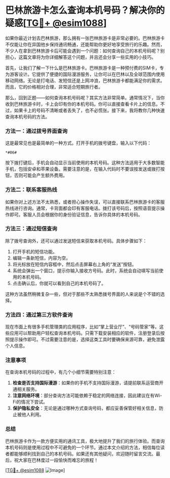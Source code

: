 # 巴林旅游卡怎么查询本机号码？解决你的疑惑[[TG💪+ @esim1088](https://t.me/s/esim1088)]

如果你最近计划去巴林旅游，那么拥有一张巴林旅游卡是非常必要的。巴林旅游卡不仅能让你在异国他乡保持通讯畅通，还能帮助你更好地享受旅行的乐趣。然而，不少人在拿到巴林旅游卡后可能会遇到一个问题：如何查询自己的本机号码呢？别担心，这篇文章将为你详细解答这个问题，并且还会分享一些实用的小技巧。

首先，让我们了解一下什么是巴林旅游卡。巴林旅游卡是一种预付费的SIM卡，专为游客设计。它提供了便捷的国际漫游服务，让你可以在巴林以及全球范围内使用移动网络。无论是打电话、发短信还是上网冲浪，巴林旅游卡都能满足你的需求。而且，它的价格相对合理，非常适合短期旅行者。

那么，回到正题——如何查询本机号码呢？其实方法非常简单。通常情况下，当你收到巴林旅游卡时，卡上会印有你的本机号码。你可以直接查看卡片上的信息。不过，如果卡上的号码不清晰或者丢失了，也不必慌张。接下来，我将教你几种快速查询本机号码的方法。

### 方法一：通过拨号界面查询

这是最常见也是最简单的一种方式。打开手机的拨号键盘，输入以下代码：

```
*#06#
```

按下拨打键后，手机会自动显示当前使用的本机号码。这种方法适用于大多数智能手机，包括安卓和苹果设备。需要注意的是，在输入代码时不要误按发送或拨打按钮，否则可能会产生额外费用。

### 方法二：联系客服热线

如果你对上述方法不太熟悉，或者担心操作失误，可以直接联系巴林旅游卡的客服热线进行咨询。通常，卡背面都会印有客服电话。拨打该号码后，按照语音提示操作即可。客服人员会根据你的身份验证信息，告诉你具体的本机号码。

### 方法三：通过短信查询

除了拨号查询外，还可以通过发送短信来获取本机号码。具体步骤如下：

1. 打开手机的短信功能。
2. 编辑一条新短信，内容为空。
3. 将光标放在短信内容框中，然后点击屏幕右上角的“发送”按钮。
4. 系统会弹出一个窗口，提示你输入接收方号码。此时，系统会自动填写当前使用的本机号码。
5. 点击确认后，你就可以看到自己的本机号码了。

这种方法虽然稍微复杂一些，但对于那些不太熟悉拨号界面的人来说是个不错的选择。

### 方法四：通过第三方软件查询

现在市面上有很多手机管理类的应用程序，比如“掌上营业厅”、“号码管家”等。这些应用可以帮助用户轻松查询本机号码。只需下载安装相应的软件，注册登录后按照提示操作即可。不过需要注意的是，选择这类工具时要确保来源可靠，避免泄露个人信息。

### 注意事项

在查询本机号码的过程中，有几个小细节需要特别注意：

1. **检查是否支持国际漫游**：如果你的手机不支持国际漫游，请提前联系运营商开通相关服务。
2. **注意网络环境**：部分查询方法可能依赖于稳定的网络连接，因此建议在有Wi-Fi的情况下尝试。
3. **保护隐私安全**：无论是通过哪种方式查询号码，都应妥善保管好相关信息，防止被他人利用。

### 总结

巴林旅游卡作为一款方便实用的通讯工具，极大地提升了我们的旅行体验。而查询本机号码则是使用过程中不可避免的一个环节。通过本文介绍的方法，相信每位读者都能够顺利找到自己的本机号码。如果还有其他疑问，欢迎随时留言交流。最后，祝大家在巴林度过一段愉快而难忘的旅程！

[[TG💪+ @esim1088](https://t.me/s/esim1088) ![Image](https://i.postimg.cc/4NQfJmqS/Snipaste-2025-05-13-00-14-12.png)]